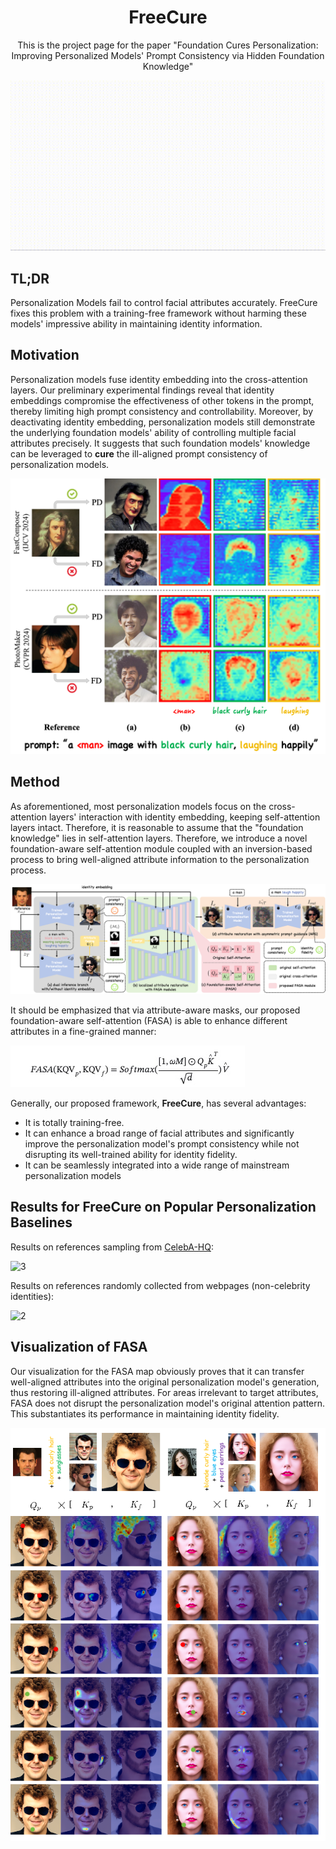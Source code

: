 <!--
Hey, thanks for using the awesome-readme-template template.  
If you have any enhancements, then fork this project and create a pull request 
or just open an issue with the label "enhancement".

Don't forget to give this project a star for additional support ;)
Maybe you can mention me or this repo in the acknowledgements too
-->

<!--
This README is a slimmed down version of the original one.
Removed sections:
- Screenshots
- Running Test
- Deployment
- FAQ
- Acknowledgements
-->

<div align="center">
  <h1>FreeCure</h1>
  <p>
    This is the project page for the paper "Foundation Cures Personalization: Improving Personalized Models' Prompt Consistency via Hidden Foundation Knowledge"
  </p>
</div>


![cross-attn](./assets/teaser_clip.gif)


## TL;DR
Personalization Models fail to control facial attributes accurately. FreeCure fixes this problem with a training-free framework without harming these models' impressive ability in maintaining identity information.

## Motivation
Personalization models fuse identity embedding into the cross-attention layers. Our preliminary experimental findings reveal that identity embeddings compromise the effectiveness of other tokens in the prompt, thereby limiting high prompt consistency and controllability. Moreover, by deactivating identity embedding, personalization models still demonstrate the underlying foundation models' ability of controlling multiple facial attributes precisely. It suggests that such foundation models' knowledge can be leveraged to **cure** the ill-aligned prompt consistency of personalization models.

![5](./assets/cross-attn-vis.png)

## Method
As aforementioned, most personalization models focus on the cross-attention layers' interaction with identity embedding, keeping self-attention layers intact. Therefore, it is reasonable to assume that the "foundation knowledge" lies in self-attention layers. Therefore, we introduce a novel foundation-aware self-attention module coupled with an inversion-based process to bring well-aligned attribute information to the personalization process.

![cross-attn](./assets/method.png)

It should be emphasized that via attribute-aware masks, our proposed foundation-aware self-attention (FASA) is able to enhance different attributes in a fine-grained manner:

![4](./assets/fasa.png)

Generally, our proposed framework, **FreeCure**, has several advantages:
* It is totally training-free.
* It can enhance a broad range of facial attributes and significantly improve the personalization model's prompt consistency while not disrupting its well-trained ability for identity fidelity.
* It can be seamlessly integrated into a wide range of mainstream personalization models

## Results for FreeCure on Popular Personalization Baselines
Results on references sampling from [CelebA-HQ](https://mmlab.ie.cuhk.edu.hk/projects/CelebA.html):

![3](./assets/result_1.png)

Results on references randomly collected from webpages (non-celebrity identities):

![2](./assets/result_2.png)

## Visualization of FASA

Our visualization for the FASA map obviously proves that it can transfer well-aligned attributes into the original personalization model's generation, thus restoring ill-aligned attributes. For areas irrelevant to target attributes, FASA does not disrupt the personalization model's original attention pattern. This substantiates its performance in maintaining identity fidelity.

![1](./assets/fasa_vis.png)
